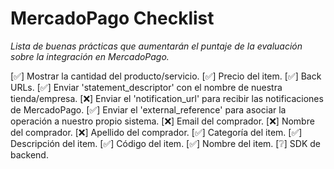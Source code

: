 # MercadoPago Checklist
_Lista de buenas prácticas que aumentarán el puntaje de la evaluación sobre la integración en MercadoPago._

[✅] Mostrar la cantidad del producto/servicio.
[✅] Precio del item.
[✅] Back URLs.
[✅] Enviar 'statement_descriptor' con el nombre de nuestra tienda/empresa.
[❌] Enviar el 'notification_url' para recibir las notificaciones de MercadoPago.
[✅] Enviar el 'external_reference' para asociar la operación a nuestro propio sistema.
[❌] Email del comprador.
[❌] Nombre del comprador.
[❌] Apellido del comprador.
[✅] Categoría del item.
[✅] Descripción del item.
[✅] Código del item.
[✅] Nombre del item.
[❔] SDK de backend.